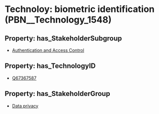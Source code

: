 # Technoloy: __biometric identification__ (PBN__Technology_1548)

## Property: has_StakeholderSubgroup

* [Authentication and Access Control](PBN__TechSubgroup_140)

## Property: has_TechnologyID

* [Q67367587](Q67367587)

## Property: has_StakeholderGroup

* [Data privacy](PBN__TechGroup_5)

